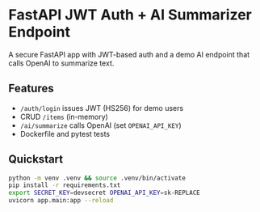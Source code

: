 # FastAPI JWT Auth + AI Summarizer Endpoint

A secure FastAPI app with JWT-based auth and a demo AI endpoint that calls OpenAI to summarize text.

## Features
- `/auth/login` issues JWT (HS256) for demo users
- CRUD `/items` (in-memory)
- `/ai/summarize` calls OpenAI (set `OPENAI_API_KEY`)
- Dockerfile and pytest tests

## Quickstart
```bash
python -m venv .venv && source .venv/bin/activate
pip install -r requirements.txt
export SECRET_KEY=devsecret OPENAI_API_KEY=sk-REPLACE
uvicorn app.main:app --reload
```
